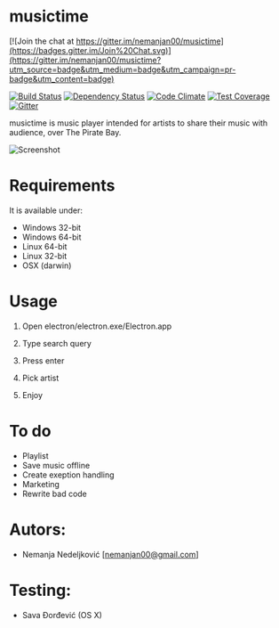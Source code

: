 # musictime

[![Join the chat at https://gitter.im/nemanjan00/musictime](https://badges.gitter.im/Join%20Chat.svg)](https://gitter.im/nemanjan00/musictime?utm_source=badge&utm_medium=badge&utm_campaign=pr-badge&utm_content=badge)

[![Build Status](https://travis-ci.org/nemanjan00/musictime.svg?branch=master)](https://travis-ci.org/nemanjan00/musictime)
[![Dependency Status](https://www.versioneye.com/user/projects/563fca164d415e00180002e8/badge.svg?style=flat)](https://www.versioneye.com/user/projects/563fca164d415e00180002e8)
[![Code Climate](https://codeclimate.com/github/nemanjan00/musictime/badges/gpa.svg)](https://codeclimate.com/github/nemanjan00/musictime)
[![Test Coverage](https://codeclimate.com/github/nemanjan00/musictime/badges/coverage.svg)](https://codeclimate.com/github/nemanjan00/musictime/coverage)
[![Gitter](https://badges.gitter.im/Join%20Chat.svg)](https://gitter.im/nemanjan00/musictime?utm_source=badge&utm_medium=badge&utm_campaign=pr-badge)

musictime is music player intended for artists to share their music with audience, over The Pirate Bay. 

![Screenshot](https://raw.githubusercontent.com/nemanjan00/musictime/master/screenshots/01.jpg)

# Requirements

It is available under: 

- Windows 32-bit
- Windows 64-bit
- Linux 64-bit
- Linux 32-bit
- OSX (darwin)

# Usage

1) Open electron/electron.exe/Electron.app

2) Type search query

3) Press enter

4) Pick artist

5) Enjoy

# To do

- Playlist
- Save music offline
- Create exeption handling
- Marketing
- Rewrite bad code

# Autors: 

- Nemanja Nedeljković [nemanjan00@gmail.com]

# Testing: 

- Sava Đorđević (OS X)

